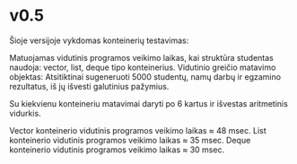 # v0.5

Šioje versijoje vykdomas konteinerių testavimas:

Matuojamas vidutinis programos veikimo laikas, kai struktūra studentas naudoja: vector, list, deque tipo konteinerius.
Vidutinio greičio matavimo objektas: Atsitiktinai sugeneruoti 5000 studentų, namų darbų ir egzamino rezultatus, iš jų išvesti galutinius pažymius.

Su kiekvienu konteineriu matavimai daryti po 6 kartus ir išvestas aritmetinis vidurkis.

Vector konteinerio vidutinis programos veikimo laikas ≈ 48 msec.
List konteinerio vidutinis programos veikimo laikas ≈ 35 msec.
Deque konteinerio vidutinis programos veikimo laikas ≈ 30 msec.
